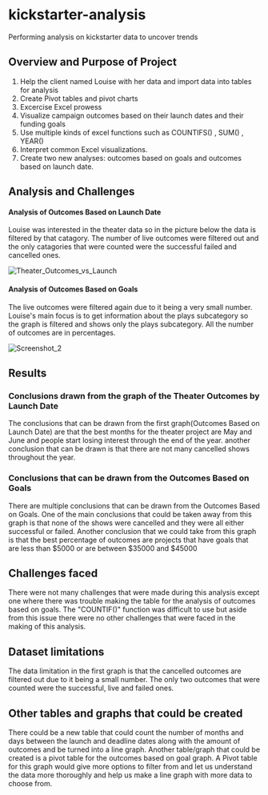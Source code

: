 # kickstarter-analysis
Performing analysis on kickstarter data to uncover trends

## Overview and Purpose of Project

1. Help the client named Louise with her data and import data into tables for analysis  
2. Create Pivot tables and pivot charts
3.	Excercise Excel prowess
4. Visualize campaign outcomes based on their launch dates and their funding goals 
5. Use multiple kinds of excel functions such as COUNTIFS() , SUM() , YEAR()
6. Interpret common Excel visualizations. 
7. Create two new analyses: outcomes based on goals and outcomes based on launch date.
 
 ## Analysis and Challenges
 
#### Analysis of Outcomes Based on Launch Date
 Louise was interested in the theater data so in the picture below the data is filtered by that catagory. The number of live outcomes were filtered out and the only catagories that were counted were the successful failed and cancelled ones.


![Theater_Outcomes_vs_Launch](https://user-images.githubusercontent.com/96362530/148509870-88ad0930-fc32-4c22-966e-18896c2c84f4.png)


#### Analysis of Outcomes Based on Goals
 The live outcomes were filtered again due to it being a very small number. Louise's main focus is to get information about the plays subcategory so the graph is filtered and shows only the plays subcategory. All the number of outcomes are in percentages.
 
![Screenshot_2](https://user-images.githubusercontent.com/96362530/148516124-aa01aca9-01a2-4cd7-b82b-d8041977ffdc.png)

## Results
### Conclusions drawn from the graph of the Theater Outcomes by Launch Date
 The conclusions that can be drawn from the first graph(Outcomes Based on Launch Date) are that the best months for the theater project are May and June and people start losing interest through the end of the year. another conclusion that can be drawn is that there are not many cancelled shows throughout the year.
### Conclusions that can be drawn from the Outcomes Based on Goals
  There are multiple conclusions that can be drawn from the Outcomes Based on Goals. One of the main conclusions that could be taken away from this graph is that none of the shows were cancelled and they were all either successful or failed. Another conclusion that we could take from this graph is that the best percentage of outcomes are projects that have goals that are less than $5000 or are between $35000 and $45000
  ## Challenges faced 
  There were not many challenges that were made during this analysis except one where there was trouble making the table for the analysis of outcomes based on goals. The "COUNTIF()" function was difficult to use but aside from this issue there were no other challenges that were faced in the making of this analysis.
  

## Dataset limitations 

 The data limitation in the first graph is that the cancelled outcomes are filtered out due to it being a small number. The only two outcomes that were counted were the successful, live and failed ones. 
 
 ## Other tables and graphs that could be created
 There could be a new table that could count the number of months and days between the launch and deadline dates along with the amount of outcomes and be turned into a line graph. Another table/graph that could be created is a pivot table for the outcomes based on goal graph. A Pivot table for this graph would give more options to filter from and let us understand the data more thoroughly and help us make a line graph with more data to choose from.
 
 

 



